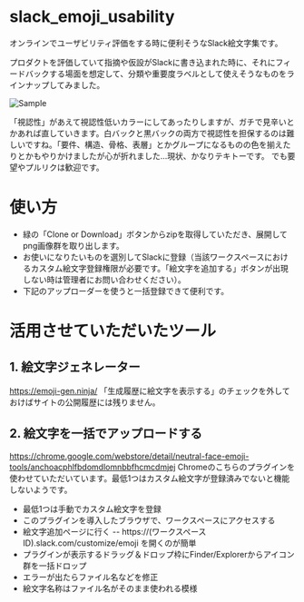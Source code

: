 # slack_emoji_usability
オンラインでユーザビリティ評価をする時に便利そうなSlack絵文字集です。

プロダクトを評価していて指摘や仮設がSlackに書き込まれた時に、それにフィードバックする場面を想定して、分類や重要度ラベルとして使えそうなものをラインナップしてみました。

![Sample](https://user-images.githubusercontent.com/946147/80343961-bff77800-88a1-11ea-8ece-4fee59b58e7d.png)

「視認性」があえて視認性低いカラーにしてあったりしますが、ガチで見辛いとかあれば直していきます。白バックと黒バックの両方で視認性を担保するのは難しいですね。「要件、構造、骨格、表層」とかグループになるものの色を揃えたりとかもやりかけましたが心が折れました...現状、かなりテキトーです。
でも要望やプルリクは歓迎です。

# 使い方
- 緑の「Clone or Download」ボタンからzipを取得していただき、展開してpng画像群を取り出します。
- お使いになりたいものを選別してSlackに登録（当該ワークスペースにおけるカスタム絵文字登録権限が必要です。「絵文字を追加する」ボタンが出現しない時は管理者にお問い合わせください）。
- 下記のアップローダーを使うと一括登録できて便利です。

# 活用させていただいたツール
## 1. 絵文字ジェネレーター
https://emoji-gen.ninja/
「生成履歴に絵文字を表示する」のチェックを外しておけばサイトの公開履歴には残りません。

## 2. 絵文字を一括でアップロードする
https://chrome.google.com/webstore/detail/neutral-face-emoji-tools/anchoacphlfbdomdlomnbbfhcmcdmjej
Chromeのこちらのプラグインを使わせていただいています。最低1つはカスタム絵文字が登録済みでないと機能しないようです。
- 最低1つは手動でカスタム絵文字を登録
- このプラグインを導入したブラウザで、ワークスペースにアクセスする
- 絵文字追加ページに行く
-- https://(ワークスペースID).slack.com/customize/emoji を開くのが簡単
- プラグインが表示するドラッグ＆ドロップ枠にFinder/Explorerからアイコン群を一括ドロップ
- エラーが出たらファイル名などを修正
- 絵文字名称はファイル名がそのまま使われる模様



